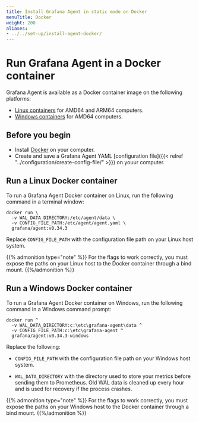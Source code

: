```yaml
---
title: Install Grafana Agent in static mode on Docker
menuTitle: Docker
weight: 200
aliases:
- ../../set-up/install-agent-docker/
---
```


# Run Grafana Agent in a Docker container

Grafana Agent is available as a Docker container image on the following platforms:

* [Linux containers][] for AMD64 and ARM64 computers.
* [Windows containers][] for AMD64 computers.

[Linux containers]: #run-a-linux-docker-container
[Windows containers]: #run-a-windows-docker-container

## Before you begin

* Install [Docker][] on your computer.
* Create and save a Grafana Agent YAML [configuration file]({{< relref "../configuration/create-config-file/" >}}) on youur computer.

[Docker]: https://docker.io

## Run a Linux Docker container

To run a Grafana Agent Docker container on Linux, run the following command in a terminal window:

```shell
docker run \
  -v WAL_DATA_DIRECTORY:/etc/agent/data \
  -v CONFIG_FILE_PATH:/etc/agent/agent.yaml \
  grafana/agent:v0.34.3
```

  Replace `CONFIG_FILE_PATH` with the configuration file path on your Linux host system.

{{% admonition type="note" %}}
For the flags to work correctly, you must expose the paths on your Linux host to the Docker container through a bind mount.
{{%/admonition %}}

## Run a Windows Docker container

To run a Grafana Agent Docker container on Windows, run the following command in a Windows command prompt:

```shell
docker run ^
  -v WAL_DATA_DIRECTORY:c:\etc\grafana-agent\data ^
  -v CONFIG_FILE_PATH:c:\etc\grafana-agent ^
  grafana/agent:v0.34.3-windows
```

Replace the following:

* `CONFIG_FILE_PATH` with the configuration file path on your Windows host system.

* `WAL_DATA_DIRECTORY` with the directory used to store your metrics before sending them to Prometheus. Old WAL data is cleaned up every hour and is used for recovery if the process crashes.

{{% admonition type="note" %}}
For the flags to work correctly, you must expose the paths on your Windows host to the Docker container through a bind mount.
{{%/admonition %}}

<!--
## Next steps

* [Start Grafana Agent]({{< relref "../start-agent#standalone-binary" >}})
* [Configure Grafana Agent]({{< relref "../configure/" >}})
-->
